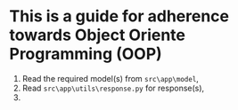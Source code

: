 # This is a guide for adherence towards Object Oriente Programming (OOP)

1. Read the required model(s) from `src\app\model`,
2. Read `src\app\utils\response.py` for response(s),
3.
